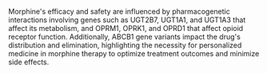 Morphine's efficacy and safety are influenced by pharmacogenetic interactions involving genes such as UGT2B7, UGT1A1, and UGT1A3 that affect its metabolism, and OPRM1, OPRK1, and OPRD1 that affect opioid receptor function. Additionally, ABCB1 gene variants impact the drug's distribution and elimination, highlighting the necessity for personalized medicine in morphine therapy to optimize treatment outcomes and minimize side effects.